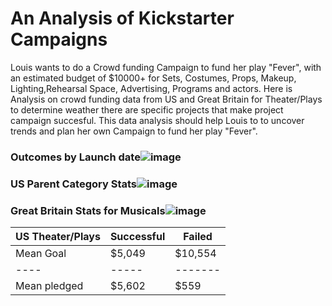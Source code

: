 # An Analysis of Kickstarter Campaigns

Louis wants to do a Crowd funding Campaign to fund her play "Fever", with an estimated budget of $10000+ for Sets, Costumes, Props, Makeup, Lighting,Rehearsal Space, Advertising, Programs and actors. Here is  Analysis on crowd funding data from US and Great Britain for Theater/Plays to determine weather there are specific projects that make project campaign succesful. This data analysis should help Louis to to uncover trends and plan her own Campaign to fund her play "Fever".

### Outcomes by Launch date![image](https://user-images.githubusercontent.com/82982480/115709426-d3afb000-a336-11eb-8c3e-a5be4d97dd11.png)

### US Parent Category Stats![image](https://user-images.githubusercontent.com/82982480/115709736-3012cf80-a337-11eb-87cd-e57cbddc1e27.png)

### Great Britain Stats for Musicals![image](https://user-images.githubusercontent.com/82982480/115709843-4b7dda80-a337-11eb-8e76-61cf0741148f.png)

|US Theater/Plays|Successful|Failed| 
|----|-----|-------| 
|Mean Goal|$5,049|$10,554| 
|----|-----|-------| 
|Mean pledged|$5,602|$559| 
